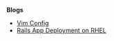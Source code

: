 **Blogs**

* [Vim Config](https://github.com/kjswartz/vim_config)
* [Rails App Deployment on RHEL](rails_rhel_deploy.md)

